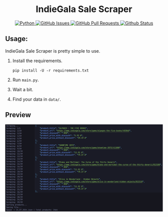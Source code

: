 <h1 align="center">IndieGala Sale Scraper</h1>

<p align="center">
    <a href="https://www.python.org/downloads/release/python-380/" align="center">
        <img alt="Python" src="https://img.shields.io/badge/python-3.8 | 3.9 | 3.10 | 3.11 | 3.12-blue">
    </a>
    <a href="https://github.com/Nazar1ky/epic-games-store-remove-all-friends/issues" align="center">
        <img alt="GitHub Issues" src="https://img.shields.io/github/issues/Nazar1ky/IndieGala-sale-scraper">
    </a>
    <a href="https://github.com/Nazar1ky/epic-games-store-remove-all-friends/pulls" align="center">
        <img alt="GitHub Pull Requests" src="https://img.shields.io/github/issues-pr/Nazar1ky/IndieGala-sale-scraper">
    </a>
    <a href="https://github.com/Nazar1ky/IndieGala-sale-scraper/actions" align="center">
        <img alt="Github Status" src="https://img.shields.io/github/actions/workflow/status/Nazar1ky/IndieGala-sale-scraper/python-package.yml?branch=main&label=Tests&logo=github">
    </a>
</p>

## Usage:
IndieGala Sale Scraper is pretty simple to use.

1. Install the requirements.

    ```
    pip install -U -r requirements.txt
    ```

2. Run `main.py`.

3. Wait a bit.

4. Find your data in `data/`.

## Preview

<img src="https://github.com/Nazar1ky/IndieGala-sale-scraper/blob/main/pic.png" />
